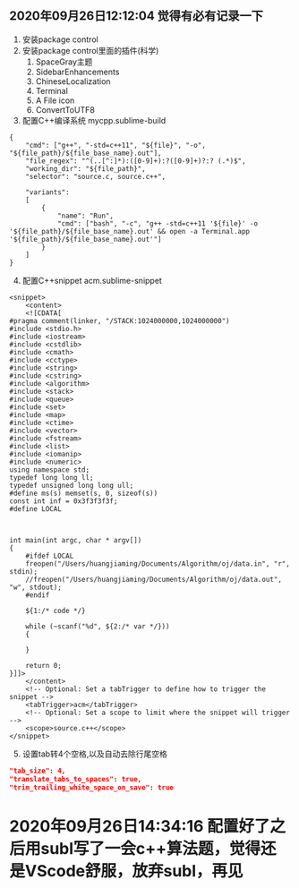 ## 2020年09月26日12:12:04 觉得有必有记录一下
1. 安装package control
2. 安装package control里面的插件(科学)
   1. SpaceGray主题
   2. SidebarEnhancements
   3. ChineseLocalization
   4. Terminal
   5. A File icon
   6. ConvertToUTF8
3. 配置C++编译系统
mycpp.sublime-build
```
{
    "cmd": ["g++", "-std=c++11", "${file}", "-o", "${file_path}/${file_base_name}.out"],
    "file_regex": "^(..[^:]*):([0-9]+):?([0-9]+)?:? (.*)$",
    "working_dir": "${file_path}",
    "selector": "source.c, source.c++",

    "variants":
    [
        {
            "name": "Run",
            "cmd": ["bash", "-c", "g++ -std=c++11 '${file}' -o '${file_path}/${file_base_name}.out' && open -a Terminal.app '${file_path}/${file_base_name}.out'"]
        }
    ]
}
```
4. 配置C++snippet
acm.sublime-snippet
```
<snippet>
	<content>
	<![CDATA[
#pragma comment(linker, "/STACK:1024000000,1024000000")
#include <stdio.h>
#include <iostream>
#include <cstdlib>
#include <cmath>
#include <cctype>
#include <string>
#include <cstring>
#include <algorithm>
#include <stack>
#include <queue>
#include <set>
#include <map>
#include <ctime>
#include <vector>
#include <fstream>
#include <list>
#include <iomanip>
#include <numeric>
using namespace std;
typedef long long ll;
typedef unsigned long long ull;
#define ms(s) memset(s, 0, sizeof(s))
const int inf = 0x3f3f3f3f;
#define LOCAL



int main(int argc, char * argv[])
{
	#ifdef LOCAL
	freopen("/Users/huangjiaming/Documents/Algorithm/oj/data.in", "r", stdin);
	//freopen("/Users/huangjiaming/Documents/Algorithm/oj/data.out", "w", stdout);
	#endif

	${1:/* code */}

	while (~scanf("%d", ${2:/* var */}))
	{

	}

    return 0;
}]]>
	</content>
	<!-- Optional: Set a tabTrigger to define how to trigger the snippet -->
	<tabTrigger>acm</tabTrigger>
	<!-- Optional: Set a scope to limit where the snippet will trigger -->
	<scope>source.c++</scope>
</snippet>
```
5. 设置tab转4个空格,以及自动去除行尾空格
```json
"tab_size": 4,
"translate_tabs_to_spaces": true,
"trim_trailing_white_space_on_save": true
```


# 2020年09月26日14:34:16 配置好了之后用subl写了一会c++算法题，觉得还是VScode舒服，放弃subl，再见